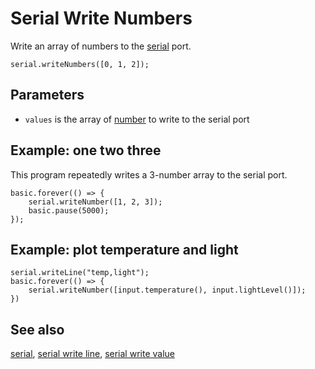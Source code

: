# Serial Write Numbers

Write an array of numbers to the [serial](/device/serial) port.

```sig
serial.writeNumbers([0, 1, 2]);
```

## Parameters

* `values` is the array of [number](/types/number) to write to the serial port

## Example: one two three

This program repeatedly writes a 3-number array to the serial port.

```blocks
basic.forever(() => {
    serial.writeNumber([1, 2, 3]);
    basic.pause(5000);
});
```

## Example: plot temperature and light


```blocks
serial.writeLine("temp,light");
basic.forever(() => {
    serial.writeNumber([input.temperature(), input.lightLevel()]);
})
```

## See also

[serial](/device/serial),
[serial write line](/reference/serial/write-line),
[serial write value](/reference/serial/write-value)


